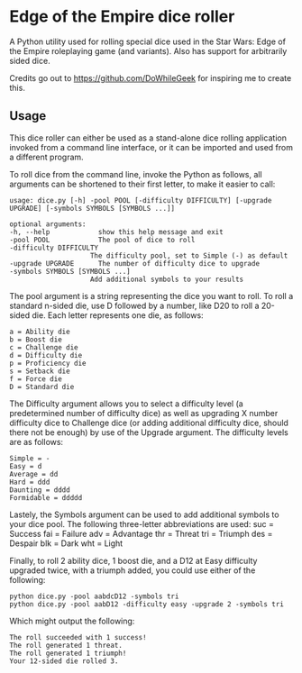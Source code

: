 Edge of the Empire dice roller
==============================

A Python utility used for rolling special dice used in the Star Wars: Edge of the Empire roleplaying game (and variants). Also has support for arbitrarily sided dice.

Credits go out to https://github.com/DoWhileGeek for inspiring me to create this.

Usage
-----

This dice roller can either be used as a stand-alone dice rolling application invoked from a command line interface, or it can be imported and used from a different program.

To roll dice from the command line, invoke the Python as follows, all arguments can be shortened to their first letter, to make it easier to call:

	usage: dice.py [-h] -pool POOL [-difficulty DIFFICULTY] [-upgrade UPGRADE] [-symbols SYMBOLS [SYMBOLS ...]]

	optional arguments:
  	-h, --help            show this help message and exit
	-pool POOL            The pool of dice to roll
	-difficulty DIFFICULTY
	                    The difficulty pool, set to Simple (-) as default
	-upgrade UPGRADE      The number of difficulty dice to upgrade
	-symbols SYMBOLS [SYMBOLS ...]
                        Add additional symbols to your results

The pool argument is a string representing the dice you want to roll. To roll a standard n-sided die, use D followed by a number, like D20 to roll a 20-sided die. Each letter represents one die, as follows:

	a = Ability die
	b = Boost die
	c = Challenge die
	d = Difficulty die
	p = Proficiency die
	s = Setback die
	f = Force die
	D = Standard die

The Difficulty argument allows you to select a difficulty level (a predetermined number of difficulty dice) as well as upgrading X number difficulty dice to Challenge dice (or adding additional difficulty dice, should there not be enough) by use of the Upgrade argument. The difficulty levels are as follows:

	Simple = -
    Easy = d
    Average = dd
    Hard = ddd
    Daunting = dddd
    Formidable = ddddd

Lastely, the Symbols argument can be used to add additional symbols to your dice pool. The following three-letter abbreviations are used: 
	suc = Success
	fai = Failure
	adv = Advantage
	thr = Threat
	tri = Triumph
	des = Despair
	blk = Dark
	wht = Light

Finally, to roll 2 ability dice, 1 boost die, and a D12 at Easy difficulty upgraded twice, with a triumph added, you could use either of the following:

	python dice.py -pool aabdcD12 -symbols tri
	python dice.py -pool aabD12 -difficulty easy -upgrade 2 -symbols tri

Which might output the following:

	The roll succeeded with 1 success!
	The roll generated 1 threat.
	The roll generated 1 triumph!
	Your 12-sided die rolled 3.